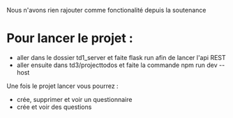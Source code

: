Nous n'avons rien rajouter comme fonctionalité depuis la soutenance

# Pour lancer le projet :
- aller dans le dossier td1_server et faite flask run afin de lancer l'api REST 
- aller ensuite dans td3/projecttodos et faite la commande npm run dev --host

Une fois le projet lancer vous pourrez :
- crée, supprimer et voir un questionnaire 
- crée et voir des questions

